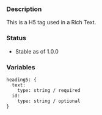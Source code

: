 ### Description
This is a H5 tag used in a Rich Text.

### Status
* Stable as of 1.0.0

### Variables
~~~
heading5: {
  text:
    type: string / required
  id:
    type: string / optional
}
~~~
